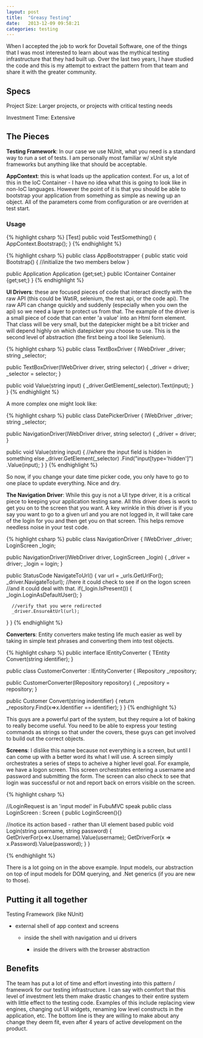 ```yaml
---
layout: post
title:  "Greasy Testing"
date:   2013-12-09 09:58:21
categories: testing
---
```


When I accepted the job to work for Dovetail Software, one of the things that
I was most interested to learn about was the mythical testing infrastructure
that they had built up. Over the last two years, I have studied the code and
this is my attempt to extract the pattern from that team and share it with the
greater community.

## Specs

Project Size: Larger projects, or projects with critical testing needs

Investment Time: Extensive

## The Pieces

__Testing Framework__: In our case we use NUnit, what you need is a standard
way to run a set of tests. I am personally most familiar w/ xUnit style frameworks
but anything like that should be acceptable.

__AppContext__: this is what loads up the application context. For us, a lot of
this in the IoC Container - I have no idea what this is going to look like
in non-IoC languages. However the point of it is that you should be able to
bootstrap your application from something as simple as newing up an object. All
of the parameters come from configuration or are overriden at test start.

### Usage
{% highlight csharp %}
[Test]
public void TestSomething()
{
  AppContext.Bootstrap();
}
{% endhighlight %}

{% highlight csharp %}
public class AppBootstrapper
{
  public static void Bootstrap()
  {
    //initialize the two members below
  }

  public Application Application {get;set;}
  public IContainer Container {get;set;}
}
{% endhighlight %}

__UI Drivers__: these are focused pieces of code that interact directly with the
raw API (this could be WatiR, selenium, the rest api, or the code api). The
raw API can change quickly and suddenly (especially when you own the api) so
we need a layer to protect us from that. The example of the driver is a
small piece of code that can enter 'a value' into an Html form element. That
class will be very small, but the datepicker might be a bit tricker and will
depend highly on which datepicker you choose to use. This is the second level
of abstraction (the first being a tool like Selenium).

{% highlight csharp %}
public class TextBoxDriver
{
  IWebDriver _driver;
  string _selector;

  public TextBoxDriver(IWebDriver driver, string selector)
  {
    _driver = driver;
    _selector = selector;
  }

  public void Value(string input)
  {
      _driver.GetElement(_selector).Text(input);
  }
}
{% endhighlight %}

A more complex one might look like:


{% highlight csharp %}
public class DatePickerDriver
{
  IWebDriver _driver;
  string _selector;

  public NavigationDriver(IWebDriver driver, string selector)
  {
    _driver = driver;
  }

  public void Value(string input)
  {
      //where the input field is hidden in something else
      _driver.GetElement(_selector)
        .Find("input[type='hidden']")
        .Value(input);
  }
}
{% endhighlight %}

So now, if you change your date time picker code, you only have to go to one
place to update everything. Nice and dry.

__The Navigation Driver__: While this guy is not a UI type driver, it is a
critical piece to keeping your application testing sane. All this driver does
is work to get you on to the screen that you want. A key wrinkle in this driver
is if you say you want to go to a given url and you are not logged in, it will
take care of the login for you and then get you on that screen. This helps
remove needless noise in your test code.


{% highlight csharp %}
public class NavigationDriver
{
  IWebDriver _driver;
  LoginScreen _login;

  public NavigationDriver(IWebDriver driver, LoginScreen _login)
  {
    _driver = driver;
    _login = login;
  }

  public StatusCode NavigateToUrl<TScreen>()
  {
      var url = _urls.GetUrlFor<TScreen>();
      _driver.NavigateTo(url);
      //here it could check to see if on the logon screen
      //and it could deal with that.
      if(_login.IsPresent())
      {
        _login.LoginAsDefaultUser();
      }

      //verify that you were redirected
      _driver.EnsureAtUrl(url);
  }
}
{% endhighlight %}

__Converters__: Entity converters make testing life much easier as well by
taking in simple text phrases and converting them into test objects.

{% highlight csharp %}
public interface IEntityConverter<TEntity>
{
  TEntity Convert(string identifier);
}

public class CustomerConverter : IEntityConverter<Customer>
{
  IRepository _repository;

  public CustomerConverter(IRepository repository)
  {
    _repository = repository;
  }

  public Customer Convert(string indentifier)
  {
    return _repository.Find<Customer>(x=>x.Identifier == identifier);
  }
}
{% endhighlight %}

This guys are a powerful part of the system, but they require a lot of baking
to really become useful. You need to be able to express your testing commands
as strings so that under the covers, these guys can get involved to build out
the correct objects.

__Screens__: I dislike this name because not everything is a screen, but until
I can come up with a better word its what I will use. A screen simply orchestrates
a series of steps to acheive a higher level goal. For example, we have a
logon screen. This screen orchestrates entering a username and password and
submitting the form. The screen can also check to see that login was successful
or not and report back on errors visible on the screen.


{% highlight csharp %}

//LoginRequest is an 'input model' in FubuMVC speak
public class LoginScreen : Screen<LoginRequest>
{
  public LoginScreen(){}

  //notice its action based - rather than UI element based
  public void Login(string username, string password)
  {
    GetDriverFor<TextboxDriver>(x=>x.Username).Value(username);
    GetDriverFor<PasswordDriver>(x => x.Password).Value(password);
  }
}

{% endhighlight %}

There is a lot going on in the above example. Input models, our abstraction
on top of input models for DOM querying, and .Net generics (if you are new to
those).

## Putting it all together

Testing Framework (like NUnit)

- external shell of app context and screens

    - inside the shell with navigation and ui drivers

        - inside the drivers with the browser abstraction


## Benefits

The team has put a lot of time and effort investing into this pattern /
framework for our testing infrastructure. I can say with comfort that this
level of investment lets them make drastic changes to their entire system with
little effect to the testing code. Examples of this include replacing
view engines, changing out UI widgets, renaming low level constructs in the
application, etc. The bottom line is they are willing to make about any change
they deem fit, even after 4 years of active development on the product.
